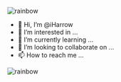 ![rainbow](https://user-images.githubusercontent.com/105174892/169637581-7cad1a77-f394-47f0-90dc-ac1423fe2bef.gif)
- 👋 Hi, I’m @iHarrow
- 👀 I’m interested in ...
- 🌱 I’m currently learning ...
- 💞️ I’m looking to collaborate on ...
- 📫 How to reach me ...
<!---
iHarrow/iHarrow is a ✨ special ✨ repository because its `README.md` (this file) appears on your GitHub profile.
You can click the Preview link to take a look at your changes.
--->
![rainbow](https://user-images.githubusercontent.com/105174892/169637581-7cad1a77-f394-47f0-90dc-ac1423fe2bef.gif)
